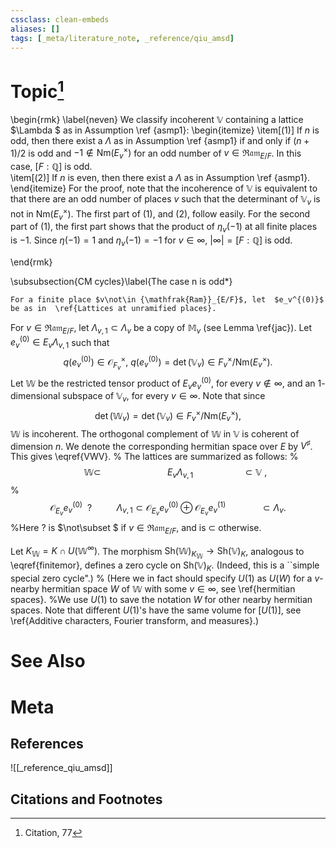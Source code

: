 ```yaml
---
cssclass: clean-embeds
aliases: []
tags: [_meta/literature_note, _reference/qiu_amsd]
---
```

# Topic[^1]


\begin{rmk} \label{neven}
We classify incoherent ${\mathbb {V}}$ containing a  lattice $\Lambda $  as in  Assumption \ref
{asmp1}:
\begin{itemize} 
\item[(1)]
If $n$ is odd, then  there exist a $\Lambda$     as in Assumption \ref
{asmp1}   if and only if $(n+1)/2$ is odd and  $-1\not\in {\mathrm{Nm}}(E_v^\times)$ for  an odd number of $v\in {\mathfrak{Ram}}_{E/F}$.
In this case,   $[F:{\mathbb {Q}}]$ is odd.  
\item[(2)] 
If  $n$ is even, then there exist   a $\Lambda$     as in Assumption \ref
{asmp1}.
\end{itemize}
For the proof, note that the incoherence of  ${\mathbb {V}}$  is equivalent to that there are an odd number of places  $v$ such that  the determinant of ${\mathbb {V}}_v$ is not in ${\mathrm{Nm}}(E_v^\times)$.  The first part of (1), and (2), follow easily.
For the second part of (1), the first part shows that  the product of $\eta_v(-1)$ at all finite places is $-1$. Since $\eta(-1)=1$ and $\eta_v(-1)=-1$ for $v\in \infty$, $|\infty|=[F:{\mathbb {Q}}]$ is odd. 

\end{rmk}



 \subsubsection{CM cycles}\label{The case n is odd*}
 
    For a finite place $v\not\in {\mathfrak{Ram}}_{E/F}$, let  $e_v^{(0)}$ be as in  \ref{Lattices at unramified places}.
For $v \in {\mathfrak{Ram}}_{E/F}$, let $\Lambda_{v,1}\subset \Lambda_v$ be a copy of   ${\mathbb {M}}_v$ (see Lemma \ref{jac}).  Let $e_v^{(0)}\in E_v \Lambda_{v,1}$   such that $$ q\left( e_v^{(0)}\right)\in {\mathcal {O}}_{F_v}^\times,\ q\left( e_v^{(0)}\right) =\det ({\mathbb {V}}_v)\in F_v^\times/{\mathrm{Nm}}( {E_v^\times}).$$
Let ${\mathbb {W}}$ be the restricted tensor product of $E_v e_{v}^{(0)}$, for every $v\not\in \infty$, and  an $1$-dimensional subspace of ${\mathbb {V}}_v$, for every  $v\in \infty$. Note that since $$\det ({\mathbb {W}}_v)=\det ({\mathbb {V}}_v)\in F_v^\times/{\mathrm{Nm}}( {E_v^\times}),$$  ${\mathbb {W}}$ is incoherent.
The orthogonal complement of ${\mathbb {W}}$ in ${\mathbb {V}}$ is coherent of dimension $n$. We denote the corresponding 
hermitian space over $E$ by $V^\sharp$.  This gives \eqref{VWV}.
% The   lattices are summarized as follows:
% $$ \ \ \  \ \ \  {\mathbb {W}} \subset  \   \ \ \ \ \ \ \ \ \ \ \  \ \ \ \ \ \ \ \ \ \ \ \ \ \ \ E_v\Lambda_{v,1}\ \ \    \ \  \ \ \ \ \ \ \ \ \ \ \  \ \ \ \      \subset  {\mathbb {V}}\  ,$$
%$${\mathcal {O}}_{E_v}e_v^{(0)} \ \  ? \   \ \ \ \ \ \ \ \ \ \Lambda_{v,1}\subset {\mathcal {O}}_{E_v}e_v^{(0)}\oplus {\mathcal {O}}_{E_v}e_v^{(1)} \  \ \ \ \  \ \ \ \ \ \ \ \ \ \subset  \Lambda_v.$$
%Here $?$ is $\not\subset $ if  $v\in {\mathfrak{Ram}}_{E/F}$, and is  $\subset$ otherwise.



Let $K_{{\mathbb {W}}}= K\cap U({\mathbb {W}}^\infty)$. The morphism ${\mathrm{Sh}}({\mathbb {W}})_{K_{\mathbb {W}}}\to {\mathrm{Sh}}({\mathbb {V}})_{K}$, 
analogous to \eqref{finitemor}, 
defines a zero cycle on ${\mathrm{Sh}}({\mathbb {V}})_{K}$.  (Indeed, this is a ``simple special zero cycle".)
%  (Here we in fact should specify $U(1)$ as $U(W)$ for a $v$-nearby hermitian space $W$ of ${\mathbb {W}}$ with some $v\in \infty$, see \ref{hermitian spaces}.
%We use $U(1)$ to save the notation $W$ for other nearby hermitian spaces. Note that different $U(1)$'s have the same volume for $[U(1)]$, see \ref{Additive characters, Fourier transform, and measures}.) 


# See Also

# Meta
## References
![[_reference_qiu_amsd]]


## Citations and Footnotes
[^1]: Citation, 77